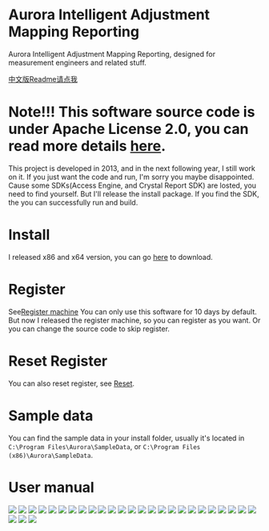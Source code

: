 # Aurora Intelligent Adjustment Mapping Reporting

Aurora Intelligent Adjustment Mapping Reporting, designed for measurement engineers and related stuff.

[中文版Readme请点我](https://github.com/hupo376787/Aurora_Intelligent_Adjustment_Mapping_Reporting/blob/master/README_ZH.md)

# Note!!! This software source code is under Apache License 2.0, you can read more details [here](https://github.com/hupo376787/Aurora_Intelligent_Adjustment_Mapping_Reporting/blob/master/LICENSE).

This project is developed in 2013, and in the next following year, I still work on it. If you just want the code and run, I'm sorry you maybe disappointed. Cause some SDKs(Access Engine, and Crystal Report SDK) are losted, you need to find yourself. But I'll release the install package. If you find the SDK, the you can successfully run and build.

# Install
I released x86 and x64 version, you can go [here](https://github.com/hupo376787/Aurora_Intelligent_Adjustment_Mapping_Reporting/releases) to download.

# Register
See[Register machine](https://github.com/hupo376787/Aurora_Intelligent_Adjustment_Mapping_Reporting/tree/master/RegAurora)
You can only use this software for 10 days by default.
But now I released the register machine, so you can register as you want. Or you can change the source code to skip register.

# Reset Register
You can also reset register, see [Reset](https://github.com/hupo376787/Aurora_Intelligent_Adjustment_Mapping_Reporting/tree/master/ResetAurora).

# Sample data
You can find the sample data in your install folder, usually it's located in `C:\Program Files\Aurora\SampleData`, or `C:\Program Files (x86)\Aurora\SampleData`.

# User manual

![](https://github.com/hupo376787/Aurora_Intelligent_Adjustment_Mapping_Reporting/blob/master/screenshots/en/AuroraHelp_en-page-001.jpg)
![](https://github.com/hupo376787/Aurora_Intelligent_Adjustment_Mapping_Reporting/blob/master/screenshots/en/AuroraHelp_en-page-002.jpg)
![](https://github.com/hupo376787/Aurora_Intelligent_Adjustment_Mapping_Reporting/blob/master/screenshots/en/AuroraHelp_en-page-003.jpg)
![](https://github.com/hupo376787/Aurora_Intelligent_Adjustment_Mapping_Reporting/blob/master/screenshots/en/AuroraHelp_en-page-004.jpg)
![](https://github.com/hupo376787/Aurora_Intelligent_Adjustment_Mapping_Reporting/blob/master/screenshots/en/AuroraHelp_en-page-005.jpg)
![](https://github.com/hupo376787/Aurora_Intelligent_Adjustment_Mapping_Reporting/blob/master/screenshots/en/AuroraHelp_en-page-006.jpg)
![](https://github.com/hupo376787/Aurora_Intelligent_Adjustment_Mapping_Reporting/blob/master/screenshots/en/AuroraHelp_en-page-007.jpg)
![](https://github.com/hupo376787/Aurora_Intelligent_Adjustment_Mapping_Reporting/blob/master/screenshots/en/AuroraHelp_en-page-008.jpg)
![](https://github.com/hupo376787/Aurora_Intelligent_Adjustment_Mapping_Reporting/blob/master/screenshots/en/AuroraHelp_en-page-009.jpg)
![](https://github.com/hupo376787/Aurora_Intelligent_Adjustment_Mapping_Reporting/blob/master/screenshots/en/AuroraHelp_en-page-010.jpg)
![](https://github.com/hupo376787/Aurora_Intelligent_Adjustment_Mapping_Reporting/blob/master/screenshots/en/AuroraHelp_en-page-011.jpg)
![](https://github.com/hupo376787/Aurora_Intelligent_Adjustment_Mapping_Reporting/blob/master/screenshots/en/AuroraHelp_en-page-012.jpg)
![](https://github.com/hupo376787/Aurora_Intelligent_Adjustment_Mapping_Reporting/blob/master/screenshots/en/AuroraHelp_en-page-013.jpg)
![](https://github.com/hupo376787/Aurora_Intelligent_Adjustment_Mapping_Reporting/blob/master/screenshots/en/AuroraHelp_en-page-014.jpg)
![](https://github.com/hupo376787/Aurora_Intelligent_Adjustment_Mapping_Reporting/blob/master/screenshots/en/AuroraHelp_en-page-015.jpg)
![](https://github.com/hupo376787/Aurora_Intelligent_Adjustment_Mapping_Reporting/blob/master/screenshots/en/AuroraHelp_en-page-016.jpg)
![](https://github.com/hupo376787/Aurora_Intelligent_Adjustment_Mapping_Reporting/blob/master/screenshots/en/AuroraHelp_en-page-017.jpg)
![](https://github.com/hupo376787/Aurora_Intelligent_Adjustment_Mapping_Reporting/blob/master/screenshots/en/AuroraHelp_en-page-018.jpg)
![](https://github.com/hupo376787/Aurora_Intelligent_Adjustment_Mapping_Reporting/blob/master/screenshots/en/AuroraHelp_en-page-019.jpg)
![](https://github.com/hupo376787/Aurora_Intelligent_Adjustment_Mapping_Reporting/blob/master/screenshots/en/AuroraHelp_en-page-020.jpg)
![](https://github.com/hupo376787/Aurora_Intelligent_Adjustment_Mapping_Reporting/blob/master/screenshots/en/AuroraHelp_en-page-021.jpg)
![](https://github.com/hupo376787/Aurora_Intelligent_Adjustment_Mapping_Reporting/blob/master/screenshots/en/AuroraHelp_en-page-022.jpg)
![](https://github.com/hupo376787/Aurora_Intelligent_Adjustment_Mapping_Reporting/blob/master/screenshots/en/AuroraHelp_en-page-023.jpg)
![](https://github.com/hupo376787/Aurora_Intelligent_Adjustment_Mapping_Reporting/blob/master/screenshots/en/AuroraHelp_en-page-024.jpg)
![](https://github.com/hupo376787/Aurora_Intelligent_Adjustment_Mapping_Reporting/blob/master/screenshots/en/AuroraHelp_en-page-025.jpg)
![](https://github.com/hupo376787/Aurora_Intelligent_Adjustment_Mapping_Reporting/blob/master/screenshots/en/AuroraHelp_en-page-026.jpg)
![](https://github.com/hupo376787/Aurora_Intelligent_Adjustment_Mapping_Reporting/blob/master/screenshots/en/AuroraHelp_en-page-027.jpg)
![](https://github.com/hupo376787/Aurora_Intelligent_Adjustment_Mapping_Reporting/blob/master/screenshots/en/AuroraHelp_en-page-028.jpg)



